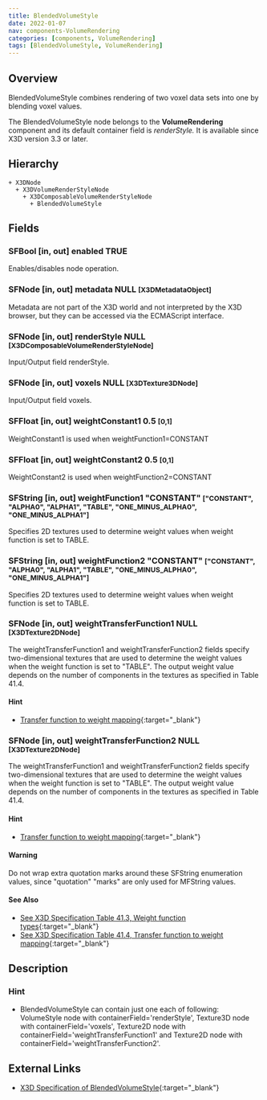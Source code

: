 ```yaml
---
title: BlendedVolumeStyle
date: 2022-01-07
nav: components-VolumeRendering
categories: [components, VolumeRendering]
tags: [BlendedVolumeStyle, VolumeRendering]
---
```

<style>
.post h3 {
  word-spacing: 0.2em;
}
</style>

## Overview

BlendedVolumeStyle combines rendering of two voxel data sets into one by blending voxel values.

The BlendedVolumeStyle node belongs to the **VolumeRendering** component and its default container field is *renderStyle.* It is available since X3D version 3.3 or later.

## Hierarchy

```
+ X3DNode
  + X3DVolumeRenderStyleNode
    + X3DComposableVolumeRenderStyleNode
      + BlendedVolumeStyle
```

## Fields

### SFBool [in, out] **enabled** TRUE

Enables/disables node operation.

### SFNode [in, out] **metadata** NULL <small>[X3DMetadataObject]</small>

Metadata are not part of the X3D world and not interpreted by the X3D browser, but they can be accessed via the ECMAScript interface.

### SFNode [in, out] **renderStyle** NULL <small>[X3DComposableVolumeRenderStyleNode]</small>

Input/Output field renderStyle.

### SFNode [in, out] **voxels** NULL <small>[X3DTexture3DNode]</small>

Input/Output field voxels.

### SFFloat [in, out] **weightConstant1** 0.5 <small>[0,1]</small>

WeightConstant1 is used when weightFunction1=CONSTANT

### SFFloat [in, out] **weightConstant2** 0.5 <small>[0,1]</small>

WeightConstant2 is used when weightFunction2=CONSTANT

### SFString [in, out] **weightFunction1** "CONSTANT" <small>["CONSTANT", "ALPHA0", "ALPHA1", "TABLE", "ONE_MINUS_ALPHA0", "ONE_MINUS_ALPHA1"]</small>

Specifies 2D textures used to determine weight values when weight function is set to TABLE.

### SFString [in, out] **weightFunction2** "CONSTANT" <small>["CONSTANT", "ALPHA0", "ALPHA1", "TABLE", "ONE_MINUS_ALPHA0", "ONE_MINUS_ALPHA1"]</small>

Specifies 2D textures used to determine weight values when weight function is set to TABLE.

### SFNode [in, out] **weightTransferFunction1** NULL <small>[X3DTexture2DNode]</small>

The weightTransferFunction1 and weightTransferFunction2 fields specify two-dimensional textures that are used to determine the weight values when the weight function is set to "TABLE". The output weight value depends on the number of components in the textures as specified in Table 41.4.

#### Hint

- [Transfer function to weight mapping](https://www.web3d.org/documents/specifications/19775-1/V4.0/Part01/components/volume.html#t-transferFunctionToWeightMapping){:target="_blank"}

### SFNode [in, out] **weightTransferFunction2** NULL <small>[X3DTexture2DNode]</small>

The weightTransferFunction1 and weightTransferFunction2 fields specify two-dimensional textures that are used to determine the weight values when the weight function is set to "TABLE". The output weight value depends on the number of components in the textures as specified in Table 41.4.

#### Hint

- [Transfer function to weight mapping](https://www.web3d.org/documents/specifications/19775-1/V4.0/Part01/components/volume.html#t-transferFunctionToWeightMapping){:target="_blank"}

#### Warning

Do not wrap extra quotation marks around these SFString enumeration values, since "quotation" "marks" are only used for MFString values.

#### See Also

- [See X3D Specification Table 41.3, Weight function types](https://www.web3d.org/files/specifications/19775-1/V3.3/Part01/components/volume.html#t-WeightFunctionTypes){:target="_blank"}
- [See X3D Specification Table 41.4, Transfer function to weight mapping](https://www.web3d.org/documents/specifications/19775-1/V4.0/Part01/components/volume.html#t-transferFunctionToWeightMapping){:target="_blank"}

## Description

### Hint

- BlendedVolumeStyle can contain just one each of following: VolumeStyle node with containerField='renderStyle', Texture3D node with containerField='voxels', Texture2D node with containerField='weightTransferFunction1' and Texture2D node with containerField='weightTransferFunction2'.

## External Links

- [X3D Specification of BlendedVolumeStyle](https://www.web3d.org/documents/specifications/19775-1/V4.0/Part01/components/volume.html#BlendedVolumeStyle){:target="_blank"}
